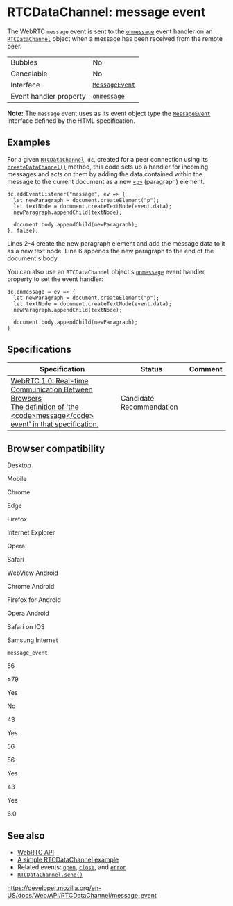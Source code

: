RTCDataChannel: message event
=============================

The WebRTC `message` event is sent to the [`onmessage`](onmessage) event handler on an [`RTCDataChannel`](../rtcdatachannel) object when a message has been received from the remote peer.

<table><tbody><tr class="odd"><td>Bubbles</td><td>No</td></tr><tr class="even"><td>Cancelable</td><td>No</td></tr><tr class="odd"><td>Interface</td><td><a href="../messageevent"><code>MessageEvent</code></a></td></tr><tr class="even"><td>Event handler property</td><td><a href="onmessage"><code>onmessage</code></a></td></tr></tbody></table>

**Note:** The `message` event uses as its event object type the [`MessageEvent`](../messageevent) interface defined by the HTML specification.

Examples
--------

For a given [`RTCDataChannel`](../rtcdatachannel), `dc`, created for a peer connection using its [`createDataChannel()`](../rtcpeerconnection/createdatachannel) method, this code sets up a handler for incoming messages and acts on them by adding the data contained within the message to the current document as a new [`<p>`](https://developer.mozilla.org/en-US/docs/Web/HTML/Element/p) (paragraph) element.

    dc.addEventListener("message", ev => {
      let newParagraph = document.createElement("p");
      let textNode = document.createTextNode(event.data);
      newParagraph.appendChild(textNode);

      document.body.appendChild(newParagraph);
    }, false);

Lines 2-4 create the new paragraph element and add the message data to it as a new text node. Line 6 appends the new paragraph to the end of the document's body.

You can also use an `RTCDataChannel` object's [`onmessage`](onmessage) event handler property to set the event handler:

    dc.onmessage = ev => {
      let newParagraph = document.createElement("p");
      let textNode = document.createTextNode(event.data);
      newParagraph.appendChild(textNode);

      document.body.appendChild(newParagraph);
    }

Specifications
--------------

<table><thead><tr class="header"><th>Specification</th><th>Status</th><th>Comment</th></tr></thead><tbody><tr class="odd"><td><a href="https://w3c.github.io/webrtc-pc/#event-datachannel-message">WebRTC 1.0: Real-time Communication Between Browsers<br />
<span class="small">The definition of 'the &lt;code&gt;message&lt;/code&gt; event' in that specification.</span></a></td><td><span class="spec-cr">Candidate Recommendation</span></td><td></td></tr></tbody></table>

Browser compatibility
---------------------

Desktop

Mobile

Chrome

Edge

Firefox

Internet Explorer

Opera

Safari

WebView Android

Chrome Android

Firefox for Android

Opera Android

Safari on IOS

Samsung Internet

`message_event`

56

≤79

Yes

No

43

Yes

56

56

Yes

43

Yes

6.0

See also
--------

-   [WebRTC API](../webrtc_api)
-   [A simple RTCDataChannel example](../webrtc_api/simple_rtcdatachannel_sample)
-   Related events: [`open`](open_event), [`close`](close_event), and [`error`](error_event)
-   [`RTCDataChannel.send()`](send)

<a href="https://developer.mozilla.org/en-US/docs/Web/API/RTCDataChannel/message_event" class="_attribution-link">https://developer.mozilla.org/en-US/docs/Web/API/RTCDataChannel/message_event</a>

